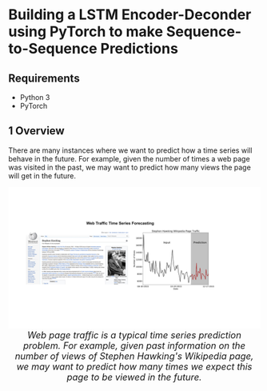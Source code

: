 # Building a LSTM Encoder-Deconder using PyTorch to make Sequence-to-Sequence Predictions

## Requirements 
- Python 3 
- PyTorch

## 1 Overview 
There are many instances where we want to predict how a time series will behave in the future. For example, given the number of times a web page was visited in the past, we may want to predict how many views the page will get in the future.

<p align="center">
  <img src="figures/hawking.jpg" width="950">
    <br>
 <em> <font size = "4"> Web page traffic is a typical time series prediction problem. For example, given past information on the number of views of Stephen Hawking's Wikipedia page, we may want to predict how many times we expect this page to be viewed in the future.  </font> </em>  
</p>

